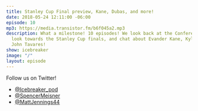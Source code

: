 ```yaml
---
title: Stanley Cup Final preview, Kane, Dubas, and more!
date: 2018-05-24 12:11:00 -06:00
episode: 10
mp3: https://media.transistor.fm/b6f045a2.mp3
description: What a milestone! 10 episodes! We look back at the Conference Finals,
  look towards the Stanley Cup finals, and chat about Evander Kane, Kyle Dubas, and
  John Tavares!
show: icebreaker
image: "/"
layout: episode
---
```


Follow us on Twitter!

* [@Icebreaker_pod](https://twitter.com/icebreaker_pod)
* [@SpencerMeisner](https://twitter.com/spencermeisner)
* [@MattJennings44](https://twitter.com/mattjennings44)
